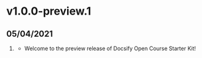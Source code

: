 # v1.0.0-preview.1
## 05/04/2021

1. [](#new)
    * Welcome to the preview release of Docsify Open Course Starter Kit!
